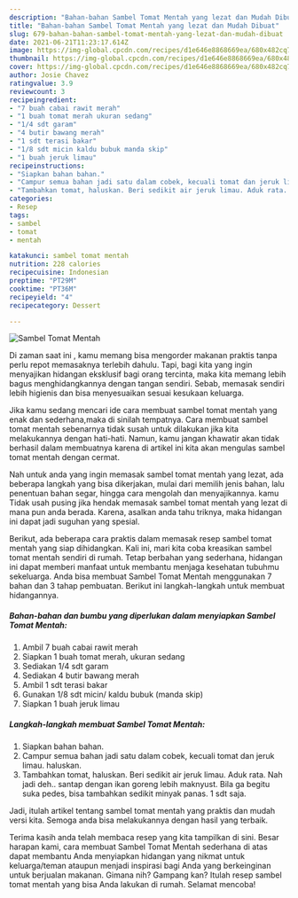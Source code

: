 ```yaml
---
description: "Bahan-bahan Sambel Tomat Mentah yang lezat dan Mudah Dibuat"
title: "Bahan-bahan Sambel Tomat Mentah yang lezat dan Mudah Dibuat"
slug: 679-bahan-bahan-sambel-tomat-mentah-yang-lezat-dan-mudah-dibuat
date: 2021-06-21T11:23:17.614Z
image: https://img-global.cpcdn.com/recipes/d1e646e8868669ea/680x482cq70/sambel-tomat-mentah-foto-resep-utama.jpg
thumbnail: https://img-global.cpcdn.com/recipes/d1e646e8868669ea/680x482cq70/sambel-tomat-mentah-foto-resep-utama.jpg
cover: https://img-global.cpcdn.com/recipes/d1e646e8868669ea/680x482cq70/sambel-tomat-mentah-foto-resep-utama.jpg
author: Josie Chavez
ratingvalue: 3.9
reviewcount: 3
recipeingredient:
- "7 buah cabai rawit merah"
- "1 buah tomat merah ukuran sedang"
- "1/4 sdt garam"
- "4 butir bawang merah"
- "1 sdt terasi bakar"
- "1/8 sdt micin kaldu bubuk manda skip"
- "1 buah jeruk limau"
recipeinstructions:
- "Siapkan bahan bahan."
- "Campur semua bahan jadi satu dalam cobek, kecuali tomat dan jeruk limau. haluskan."
- "Tambahkan tomat, haluskan. Beri sedikit air jeruk limau. Aduk rata. Nah jadi deh.. santap dengan ikan goreng lebih maknyust. Bila ga begitu suka pedes, bisa tambahkan sedikit minyak panas. 1 sdt saja."
categories:
- Resep
tags:
- sambel
- tomat
- mentah

katakunci: sambel tomat mentah 
nutrition: 228 calories
recipecuisine: Indonesian
preptime: "PT29M"
cooktime: "PT36M"
recipeyield: "4"
recipecategory: Dessert

---
```



![Sambel Tomat Mentah](https://img-global.cpcdn.com/recipes/d1e646e8868669ea/680x482cq70/sambel-tomat-mentah-foto-resep-utama.jpg)

Di zaman  saat ini , kamu memang bisa mengorder makanan praktis tanpa perlu repot memasaknya terlebih dahulu. Tapi, bagi kita yang ingin menyajikan hidangan eksklusif bagi orang tercinta, maka kita memang lebih bagus menghidangkannya dengan tangan sendiri. Sebab, memasak sendiri lebih higienis dan bisa menyesuaikan sesuai kesukaan keluarga.

Jika kamu sedang mencari ide cara membuat sambel tomat mentah yang enak dan sederhana,maka di sinilah tempatnya. Cara membuat sambel tomat mentah  sebenarnya tidak susah untuk dilakukan jika kita melakukannya dengan hati-hati. Namun, kamu jangan khawatir akan tidak berhasil dalam membuatnya 
karena di artikel ini kita akan mengulas sambel tomat mentah dengan cermat.  



Nah untuk anda yang ingin memasak sambel tomat mentah yang lezat, ada beberapa langkah yang bisa dikerjakan, mulai dari memilih jenis bahan, lalu penentuan bahan segar, hingga cara mengolah dan menyajikannya. kamu Tidak usah pusing jika hendak memasak sambel tomat mentah yang lezat di mana pun anda berada. Karena, asalkan anda  tahu triknya, maka hidangan ini dapat jadi suguhan yang spesial.

Berikut, ada beberapa cara praktis  dalam memasak resep sambel tomat mentah yang siap dihidangkan. Kali ini, mari kita coba kreasikan sambel tomat mentah sendiri di rumah. Tetap berbahan yang sederhana, hidangan ini dapat memberi manfaat untuk membantu menjaga kesehatan tubuhmu sekeluarga. Anda bisa membuat Sambel Tomat Mentah menggunakan 7 bahan dan 3 tahap pembuatan. Berikut ini langkah-langkah untuk membuat hidangannya.

<!--inarticleads1-->

##### Bahan-bahan dan bumbu yang diperlukan dalam menyiapkan Sambel Tomat Mentah:

1. Ambil 7 buah cabai rawit merah
1. Siapkan 1 buah tomat merah, ukuran sedang
1. Sediakan 1/4 sdt garam
1. Sediakan 4 butir bawang merah
1. Ambil 1 sdt terasi bakar
1. Gunakan 1/8 sdt micin/ kaldu bubuk (manda skip)
1. Siapkan 1 buah jeruk limau




<!--inarticleads2-->

##### Langkah-langkah membuat Sambel Tomat Mentah:

1. Siapkan bahan bahan.
1. Campur semua bahan jadi satu dalam cobek, kecuali tomat dan jeruk limau. haluskan.
1. Tambahkan tomat, haluskan. Beri sedikit air jeruk limau. Aduk rata. Nah jadi deh.. santap dengan ikan goreng lebih maknyust. Bila ga begitu suka pedes, bisa tambahkan sedikit minyak panas. 1 sdt saja.




Jadi, itulah artikel tentang  sambel tomat mentah  yang praktis dan mudah versi kita. Semoga anda bisa melakukannya dengan hasil yang terbaik. 

Terima kasih anda telah membaca resep yang kita tampilkan di sini. Besar harapan kami, cara membuat  Sambel Tomat Mentah sederhana di atas dapat membantu Anda menyiapkan hidangan yang nikmat untuk keluarga/teman ataupun menjadi inspirasi bagi Anda yang berkeinginan untuk berjualan makanan. Gimana nih? Gampang kan? Itulah resep sambel tomat mentah yang bisa Anda lakukan di rumah. Selamat mencoba!

